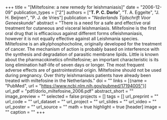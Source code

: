 +++
title = "[Miltefosine: a new remedy for leishmaniasis]"
date = "2006-12-09"
publication_types = ["2"]
authors = ["**T. P. C. Dorlo**", "T. A. Eggelte", "J. H. Beijnen", "P. J. de Vries"]
publication = "_Nederlands Tijdschrift Voor Geneeskunde_"
abstract = "There is a need for a safe and effective oral treatment for cutaneous and visceral leishmaniasis. Miltefosine is the first oral drug that is efficacious against different forms ofleishmaniasis, however it is not equally effective against all Leishmania species. Miltefosine is an alkylphosphocholine, originally developed for the treatment of cancer. The mechanism of action is probably based on interference with the synthesis and degradation of parasitic membrane lipids. Little is known about the pharmacokinetics ofmiltefosine; an important characteristic is its long elimination half-life of seven days or longer. The most frequent adverse effects are of gastrointestinal origin. Miltefosine should not be used during pregnancy. Over thirty leishmaniasis patients have already been treated with miltefosine in the Netherlands."
doi = ""
links = [{name = "PubMed", url = "https://www.ncbi.nlm.nih.gov/pubmed/17194005"}]
url_pdf = "pdf/dorlo_miltefosine_2006.pdf"
abstract_short = ""
image_preview = ""
selected = false
projects = []
tags = []
url_preprint = ""
url_code = ""
url_dataset = ""
url_project = ""
url_slides = ""
url_video = ""
url_poster = ""
url_source = ""
math = true
highlight = true
[header]
image = ""
caption = ""
+++
